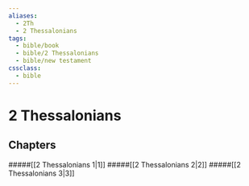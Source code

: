 ```yaml
---
aliases:
  - 2Th
  - 2 Thessalonians
tags:
  - bible/book
  - bible/2 Thessalonians
  - bible/new testament
cssclass:
  - bible
---
```


# 2 Thessalonians

## Chapters

#####[[2 Thessalonians 1|1]]
#####[[2 Thessalonians 2|2]]
#####[[2 Thessalonians 3|3]]
